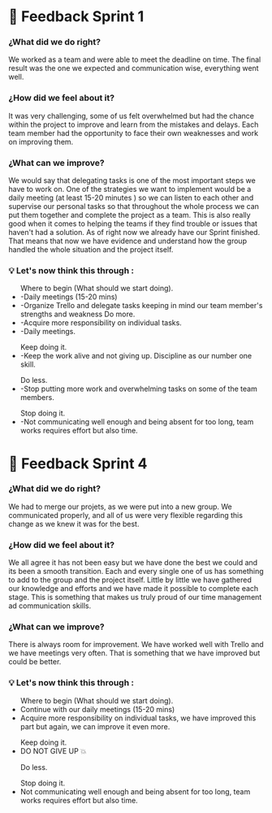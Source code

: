 <h1>🔁 Feedback Sprint 1</h1> 

<h3>¿What did we do right?</h3>
We worked as a team and were able to meet the deadline on time.
The final result was the one we expected and communication wise, everything went well.
<br/>
<h3>¿How did we feel about it?</h3>
It was very challenging, some of us felt overwhelmed but had the chance within the project to improve and learn from the mistakes and delays.
Each team member had the opportunity to face their own weaknesses and work on improving them.
<br/>
<h3>¿What can we improve?</h3>
We would say that delegating tasks is one of the most important steps we have to work on.
One of the strategies we want to implement would be a daily meeting (at least 15-20 minutes ) so we can listen to each other and supervise our personal tasks so that throughout the whole process we can put them together and complete the project as a team. This is also really good when it comes to helping the teams if they find trouble or issues that haven't had a solution.
As of right now we already have our Sprint finished. That means that now we have evidence and understand how the group handled the whole situation and the project itself.
<br/>
<h3>💡 Let's now think this through :</h3>
<ul>Where to begin (What should we start doing).
<li>-Daily meetings (15-20 mins)</li>
<li>-Organize Trello and delegate tasks keeping in mind our team member's strengths and weakness
Do more.</li>
<li>-Acquire more responsibility on individual tasks.</li>
<li>-Daily meetings.</li>
</ul>
<ul>Keep doing it.
<li>-Keep the work alive and not giving up. Discipline as our number one skill.</li>
</ul>
<ul>Do less.
<li>-Stop putting more work and overwhelming tasks on some of the team members.</li>
</ul>
<ul>Stop doing it.
<li>-Not communicating well enough and being absent for too long, team works requires effort but also time.</li>
</ul>

<h1>🔁 Feedback Sprint 4</h1> 

<h3>¿What did we do right?</h3>
We had to merge our projets, as we were put into a new group. We communicated properly, and all of us were very flexible regarding this change as we knew it was for the best. 
<br/>
<h3>¿How did we feel about it?</h3>
We all agree it has not been easy but we have done the best we could and its been a smooth transition. Each and every single one of us has something to add to the group and the project itself. Little by little we have gathered our knowledge and efforts and we have made it possible to complete each stage. This is something that makes us truly proud of our time management ad communication skills.  
<br/>
<h3>¿What can we improve?</h3>
There is always room for improvement. We have worked well with Trello and we have meetings very often. That is something that we have improved but could be better. 
<br/>
<h3>💡 Let's now think this through :</h3>
<ul>Where to begin (What should we start doing).
<li>Continue with our daily meetings (15-20 mins)</li>
<li>Acquire more responsibility on individual tasks, we have improved this part but again, we can improve it even more.</li>
</ul>
<ul>Keep doing it.
<li>DO NOT GIVE UP 💥</li>
</ul>
<ul>Do less.
</ul>
<ul>Stop doing it.
<li>Not communicating well enough and being absent for too long, team works requires effort but also time.</li>
</ul>
